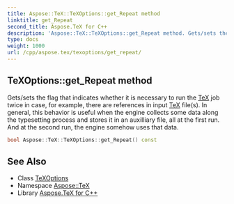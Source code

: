 ```yaml
---
title: Aspose::TeX::TeXOptions::get_Repeat method
linktitle: get_Repeat
second_title: Aspose.TeX for C++
description: 'Aspose::TeX::TeXOptions::get_Repeat method. Gets/sets the flag that indicates whether it is necessary to run the TeX job twice in case, for example, there are references in input TeX file(s). In general, this behavior is useful when the engine collects some data along the typesetting process and stores it in an auxilliary file, all at the first run. And at the second run, the engine somehow uses that data in C++.'
type: docs
weight: 1000
url: /cpp/aspose.tex/texoptions/get_repeat/
---
```

## TeXOptions::get_Repeat method


Gets/sets the flag that indicates whether it is necessary to run the [TeX](../../) job twice in case, for example, there are references in input [TeX](../../) file(s). In general, this behavior is useful when the engine collects some data along the typesetting process and stores it in an auxilliary file, all at the first run. And at the second run, the engine somehow uses that data.

```cpp
bool Aspose::TeX::TeXOptions::get_Repeat() const
```

## See Also

* Class [TeXOptions](../)
* Namespace [Aspose::TeX](../../)
* Library [Aspose.TeX for C++](../../../)

